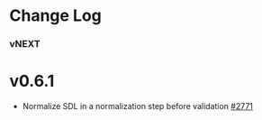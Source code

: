 # Change Log

### vNEXT

# v0.6.1

* Normalize SDL in a normalization step before validation [#2771](https://github.com/apollographql/apollo-server/pull/2771)
